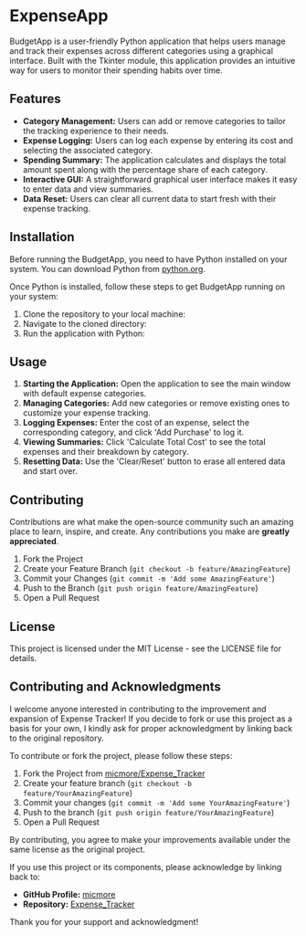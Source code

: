 # ExpenseApp

BudgetApp is a user-friendly Python application that helps users manage and track their expenses across different categories using a graphical interface. Built with the Tkinter module, this application provides an intuitive way for users to monitor their spending habits over time.

## Features

- **Category Management:** Users can add or remove categories to tailor the tracking experience to their needs.
- **Expense Logging:** Users can log each expense by entering its cost and selecting the associated category.
- **Spending Summary:** The application calculates and displays the total amount spent along with the percentage share of each category.
- **Interactive GUI:** A straightforward graphical user interface makes it easy to enter data and view summaries.
- **Data Reset:** Users can clear all current data to start fresh with their expense tracking.

## Installation

Before running the BudgetApp, you need to have Python installed on your system. You can download Python from [python.org](https://www.python.org/downloads/).

Once Python is installed, follow these steps to get BudgetApp running on your system:

1. Clone the repository to your local machine:
2. Navigate to the cloned directory:
3. Run the application with Python:

## Usage

1. **Starting the Application:** Open the application to see the main window with default expense categories.
2. **Managing Categories:** Add new categories or remove existing ones to customize your expense tracking.
3. **Logging Expenses:** Enter the cost of an expense, select the corresponding category, and click 'Add Purchase' to log it.
4. **Viewing Summaries:** Click 'Calculate Total Cost' to see the total expenses and their breakdown by category.
5. **Resetting Data:** Use the 'Clear/Reset' button to erase all entered data and start over.

## Contributing

Contributions are what make the open-source community such an amazing place to learn, inspire, and create. Any contributions you make are **greatly appreciated**.

1. Fork the Project
2. Create your Feature Branch (`git checkout -b feature/AmazingFeature`)
3. Commit your Changes (`git commit -m 'Add some AmazingFeature'`)
4. Push to the Branch (`git push origin feature/AmazingFeature`)
5. Open a Pull Request

## License

This project is licensed under the MIT License - see the LICENSE file for details.

## Contributing and Acknowledgments

I welcome anyone interested in contributing to the improvement and expansion of Expense Tracker! If you decide to fork or use this project as a basis for your own, I kindly ask for proper acknowledgment by linking back to the original repository.

To contribute or fork the project, please follow these steps:

1. Fork the Project from [micmore/Expense_Tracker](https://github.com/micmore/Expense_Tracker)
2. Create your feature branch (`git checkout -b feature/YourAmazingFeature`)
3. Commit your changes (`git commit -m 'Add some YourAmazingFeature'`)
4. Push to the branch (`git push origin feature/YourAmazingFeature`)
5. Open a Pull Request

By contributing, you agree to make your improvements available under the same license as the original project.

If you use this project or its components, please acknowledge by linking back to:

- **GitHub Profile:** [micmore](https://github.com/micmore)
- **Repository:** [Expense_Tracker](https://github.com/micmore/Expense_Tracker)

Thank you for your support and acknowledgment!





